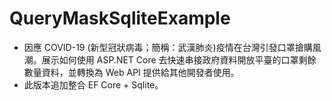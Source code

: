 # QueryMaskSqliteExample

* 因應 COVID-19 (新型冠狀病毒；簡稱：武漢肺炎)疫情在台灣引發口罩搶購風潮。展示如何使用 ASP.NET Core 去快速串接政府資料開放平臺的口罩剩餘數量資料，並轉換為 Web API 提供給其他開發者使用。
* 此版本追加整合 EF Core + Sqlite。